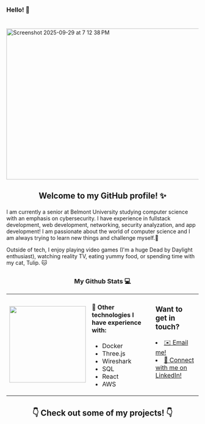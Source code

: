# <h3>Hello! 👋</h3>
#  
<img width="1317" height="395" alt="Screenshot 2025-09-29 at 7 12 38 PM" src="https://github.com/user-attachments/assets/9be68583-eeb9-4fd3-9460-5846e1c06a0b" />


## <p align="center">Welcome to my GitHub profile! ✨ 
  
I am currently a senior at Belmont University studying computer science with an emphasis on cybersecurity. I have experience in fullstack development, web development, networking, security analyzation, and app development! I am passionate about the world of computer science and I am always trying to learn new things and challenge myself.🩷 

Outside of tech, I enjoy playing video games (I'm a huge Dead by Daylight enthusiast), watching reality TV, eating yummy food, or spending time with my cat, Tulip. 🐱 </p>

## <h3 align="center">My Github Stats 💻</h3>

<table>
  <tr>
    <td>
      <a href="https://github.com/sloaneeliza/github-readme-stats">
        <img height="200" src="https://github-readme-stats.vercel.app/api/top-langs/?username=sloaneeliza&layout=compact&hide=jupyter%20notebook&theme=tokyonight" />
      </a>
    </td>
    <td valign="top">
      <h4>🌟 Other technologies I have experience with:</h4>
      <ul>
        <li>Docker</li>
        <li>Three.js</li>
        <li>Wireshark</li>
        <li>SQL</li>
        <li>React</li>
        <li>AWS</li>
      </ul>
    </td>
    <td valign="top">
      <h3>Want to get in touch?</h3>
    <li>
      <a href="mailto:sloane.wright109@gmail.com"> ✉️ Email me!</a>
    </li>
      <li>
      <a href="https://www.linkedin.com/in/sloane-wright/"> 🤝 Connect with me on LinkedIn!</a>
      </li>
    </td>
  </tr>
</table>


## <p align="center">👇 Check out some of my projects! 👇





